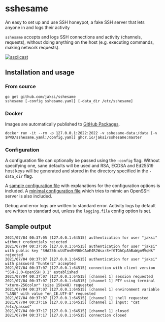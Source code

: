 # sshesame

An easy to set up and use SSH honeypot, a fake SSH server that lets anyone in and logs their activity

`sshesame` accepts and logs SSH connections and activity (channels, requests), without doing anything on the host (e.g. executing commands, making network requests).

[![asciicast](https://asciinema.org/a/V099PxjofAz16XwRxdqUDWAJv.svg)](https://asciinema.org/a/V099PxjofAz16XwRxdqUDWAJv)

## Installation and usage

### From source

```
go get github.com/jaksi/sshesame
sshesame [-config sshesame.yaml] [-data_dir /etc/sshesame]
```

### Docker

Images are automatically published to [GitHub Packages](https://github.com/jaksi/sshesame/pkgs/container/sshesame).

```
docker run -it --rm -p 127.0.0.1:2022:2022 -v sshesame-data:/data [-v $PWD/sshesame.yaml:/config.yaml] ghcr.io/jaksi/sshesame:master
```

### Configuration

A configuration file can optionally be passed using the `-config` flag.
Without specifying one, sane defaults will be used and RSA, ECDSA and Ed25519 host keys will be generated and stored in the directory specified in the `-data_dir` flag.

A [sample configuration file](sshesame.yaml) with explanations for the configuration options is included.
A [minimal configuration file](openssh.yaml) which tries to mimic an OpenSSH server is also included.

Debug and error logs are written to standard error. Activity logs by default are written to standard out, unless the `logging.file` config option is set.

## Sample output

```
2021/07/04 00:37:05 [127.0.0.1:64515] authentication for user "jaksi" without credentials rejected
2021/07/04 00:37:05 [127.0.0.1:64515] authentication for user "jaksi" with public key "SHA256:uUdTmvEHN6kCAoE4RJWsxr8+fGTGhCpAhBaWgmMVqNk" rejected
2021/07/04 00:37:07 [127.0.0.1:64515] authentication for user "jaksi" with password "hunter2" accepted
2021/07/04 00:37:07 [127.0.0.1:64515] connection with client version "SSH-2.0-OpenSSH_8.1" established
2021/07/04 00:37:07 [127.0.0.1:64515] [channel 1] session requested
2021/07/04 00:37:07 [127.0.0.1:64515] [channel 1] PTY using terminal "xterm-256color" (size 158x48) requested
2021/07/04 00:37:07 [127.0.0.1:64515] [channel 1] environment variable "LANG" with value "en_IE.UTF-8" requested
2021/07/04 00:37:07 [127.0.0.1:64515] [channel 1] shell requested
2021/07/04 00:37:16 [127.0.0.1:64515] [channel 1] input: "cat /etc/passwd"
2021/07/04 00:37:17 [127.0.0.1:64515] [channel 1] closed
2021/07/04 00:37:17 [127.0.0.1:64515] connection closed
```
